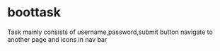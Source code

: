 # boottask
<p>Task mainly consists of username,password,submit button navigate to another page and icons in nav bar </p>
